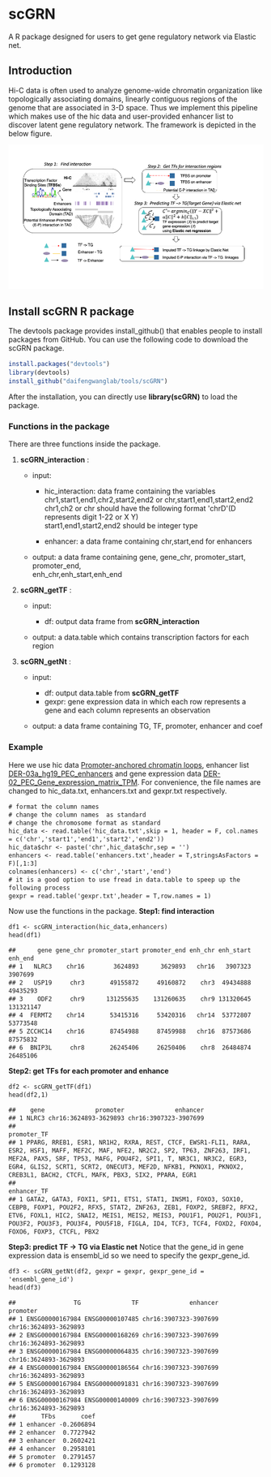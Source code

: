 # scGRN

A R package designed for users to get gene regulatory network via Elastic net. 

## Introduction
Hi-C data is often used to analyze genome-wide chromatin organization like topologically associating domains, linearly contiguous regions of the genome that are associated in 3-D space. Thus we implement this pipeline which makes use of the hic data and user-provided enhancer list to discover latent gene regulatory network. The framework is depicted in the below figure.

![Pipeline](https://github.com/mying4/scGRN/blob/master/pipeline.png)


## Install scGRN R package
The devtools package provides install_github() that enables people to install packages from GitHub. You can use the following code to download the scGRN package.
```R
install.packages("devtools")
library(devtools)
install_github("daifengwanglab/tools/scGRN")
```

After the installation, you can directly use **library(scGRN)** to load the package.

### Functions in the package

There are three functions inside the package.

1. **scGRN_interaction** :
    * input:
        * hic_interaction: data frame containing the variables chr1,start1,end1,chr2,start2,end2
          or chr,start1,end1,start2,end2 
          chr1,ch2 or chr should have the following format 'chrD'(D represents digit 1-22 or X Y)                          
          start1,end1,start2,end2 should be integer type
          
        * enhancer: a data frame containing chr,start,end for enhancers
        
    * output: a data frame containing gene, gene_chr, promoter_start, promoter_end,               
      enh_chr,enh_start,enh_end
 
2. **scGRN_getTF** :
    * input: 
        * df: output data frame from **scGRN_interaction**
    
    * output: a data.table which contains transcription factors for each region

3. **scGRN_getNt** :
    * input: 
        * df: output data.table from **scGRN_getTF**
        * gexpr: gene expression data in which each row represents a gene and each column represents an observation
        
    * output:  a data frame containing TG, TF, promoter, enhancer and coef
    
### Example

Here we use hic data [Promoter-anchored chromatin loops](http://resource.psychencode.org/Datasets/Integrative/Promoter-anchored_chromatin_loops.bed), enhancer list [DER-03a_hg19_PEC_enhancers](http://resource.psychencode.org/Datasets/Derived/DER-03a_hg19_PEC_enhancers.bed)  and gene expression data [DER-02_PEC_Gene_expression_matrix_TPM](http://resource.psychencode.org/Datasets/Derived/DER-02_PEC_Gene_expression_matrix_TPM.txt).
For convenience, the file names are changed to hic_data.txt, enhancers.txt and gexpr.txt respectively.

```{r}
# format the column names
# change the column names  as standard
# change the chromosome format as standard
hic_data <- read.table('hic_data.txt',skip = 1, header = F, col.names = c('chr','start1','end1','start2','end2')) 
hic_data$chr <- paste('chr',hic_data$chr,sep = '')
enhancers <- read.table('enhancers.txt',header = T,stringsAsFactors = F)[,1:3]
colnames(enhancers) <- c('chr','start','end')
# it is a good option to use fread in data.table to speep up the following process
gexpr = read.table('gexpr.txt',header = T,row.names = 1)
```

Now use the functions in the package.
**Step1: find interaction**
```{r}
df1 <- scGRN_interaction(hic_data,enhancers)
head(df1)
```

    ##      gene gene_chr promoter_start promoter_end enh_chr enh_start   enh_end
    ## 1   NLRC3    chr16        3624893      3629893   chr16   3907323   3907699
    ## 2   USP19     chr3       49155872     49160872    chr3  49434888  49435293
    ## 3    ODF2     chr9      131255635    131260635    chr9 131320645 131321147
    ## 4  FERMT2    chr14       53415316     53420316   chr14  53772807  53773548
    ## 5 ZCCHC14    chr16       87454988     87459988   chr16  87573686  87575832
    ## 6  BNIP3L     chr8       26245406     26250406    chr8  26484874  26485106
    

**Step2: get TFs for each promoter and enhance**
```{r}
df2 <- scGRN_getTF(df1)
head(df2,1)
```

    ##    gene              promoter              enhancer
    ## 1 NLRC3 chr16:3624893-3629893 chr16:3907323-3907699
    ##                                                                                                                                                                                                                                                                                                                    promoter_TF
    ## 1 PPARG, RREB1, ESR1, NR1H2, RXRA, REST, CTCF, EWSR1-FLI1, RARA, ESR2, HSF1, MAFF, MEF2C, MAF, NFE2, NR2C2, SP2, TP63, ZNF263, IRF1, MEF2A, PAX5, SRF, TP53, MAFG, POU4F2, SPI1, T, NR3C1, NR3C2, EGR3, EGR4, GLIS2, SCRT1, SCRT2, ONECUT3, MEF2D, NFKB1, PKNOX1, PKNOX2, CREB3L1, BACH2, CTCFL, MAFK, PBX3, SIX2, PPARA, EGR1
    ##                                                                                                                                                                                                                                                                                                  enhancer_TF
    ## 1 GATA2, GATA3, FOXI1, SPI1, ETS1, STAT1, INSM1, FOXO3, SOX10, CEBPB, FOXP1, POU2F2, RFX5, STAT2, ZNF263, ZEB1, FOXP2, SREBF2, RFX2, ETV6, FOXL1, HIC2, SNAI2, MEIS1, MEIS2, MEIS3, POU1F1, POU2F1, POU3F1, POU3F2, POU3F3, POU3F4, POU5F1B, FIGLA, ID4, TCF3, TCF4, FOXD2, FOXO4, FOXO6, FOXP3, CTCFL, PBX2
 
**Step3: predict TF -> TG via Elastic net**
Notice that the gene_id in gene expression data is ensembl_id so we need to specify the gexpr_gene_id.
```{r}
df3 <- scGRN_getNt(df2, gexpr = gexpr, gexpr_gene_id = 'ensembl_gene_id')
head(df3)
```
    ##                TG              TF              enhancer              promoter
    ## 1 ENSG00000167984 ENSG00000107485 chr16:3907323-3907699 chr16:3624893-3629893
    ## 2 ENSG00000167984 ENSG00000168269 chr16:3907323-3907699 chr16:3624893-3629893
    ## 3 ENSG00000167984 ENSG00000064835 chr16:3907323-3907699 chr16:3624893-3629893
    ## 4 ENSG00000167984 ENSG00000186564 chr16:3907323-3907699 chr16:3624893-3629893
    ## 5 ENSG00000167984 ENSG00000091831 chr16:3907323-3907699 chr16:3624893-3629893
    ## 6 ENSG00000167984 ENSG00000140009 chr16:3907323-3907699 chr16:3624893-3629893
    ##       TFbs       coef
    ## 1 enhancer -0.2606894
    ## 2 enhancer  0.7727942
    ## 3 enhancer  0.2602421
    ## 4 enhancer  0.2958101
    ## 5 promoter  0.2791457
    ## 6 promoter  0.1293128

